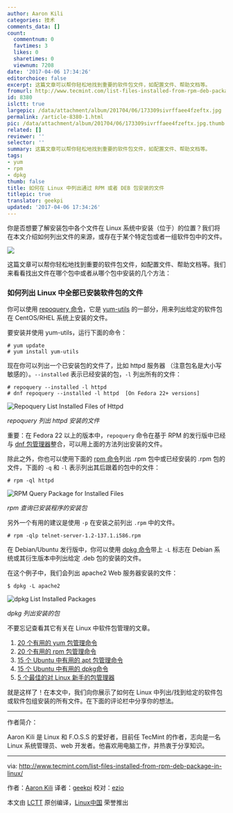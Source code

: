 ```yaml
---
author: Aaron Kili
categories: 技术
comments_data: []
count:
  commentnum: 0
  favtimes: 3
  likes: 0
  sharetimes: 0
  viewnum: 7208
date: '2017-04-06 17:34:26'
editorchoice: false
excerpt: 这篇文章可以帮你轻松地找到重要的软件包文件，如配置文件、帮助文档等。
fromurl: http://www.tecmint.com/list-files-installed-from-rpm-deb-package-in-linux/
id: 8380
islctt: true
largepic: /data/attachment/album/201704/06/173309sivrffaee4fzeftx.jpg
permalink: /article-8380-1.html
pic: /data/attachment/album/201704/06/173309sivrffaee4fzeftx.jpg.thumb.jpg
related: []
reviewer: ''
selector: ''
summary: 这篇文章可以帮你轻松地找到重要的软件包文件，如配置文件、帮助文档等。
tags:
- yum
- rpm
- dpkg
thumb: false
title: 如何在 Linux 中列出通过 RPM 或者 DEB 包安装的文件
titlepic: true
translator: geekpi
updated: '2017-04-06 17:34:26'
---
```


你是否想要了解安装包中各个文件在 Linux 系统中安装（位于）的位置？我们将在本文介绍如何列出文件的来源，或存在于某个特定包或者一组软件包中的文件。


![](/data/attachment/album/201704/06/173309sivrffaee4fzeftx.jpg)


这篇文章可以帮你轻松地找到重要的软件包文件，如配置文件、帮助文档等。我们来看看找出文件在哪个包中或者从哪个包中安装的几个方法：


### 如何列出 Linux 中全部已安装软件包的文件


你可以使用 [repoquery 命令](http://www.tecmint.com/list-installed-packages-in-rhel-centos-fedora/)，它是 [yum-utils](http://www.tecmint.com/linux-yum-package-management-with-yum-utils/) 的一部分，用来列出给定的软件包在 CentOS/RHEL 系统上安装的文件。


要安装并使用 yum-utils，运行下面的命令：



```
# yum update 
# yum install yum-utils

```

现在你可以列出一个已安装包的文件了，比如 httpd 服务器 （注意包名是大小写敏感的）。`--installed` 表示已经安装的包，`-l` 列出所有的文件：



```
# repoquery --installed -l httpd
# dnf repoquery --installed -l httpd  [On Fedora 22+ versions]

```

![Repoquery List Installed Files of Httpd](/data/attachment/album/201704/06/173428atfgtgtlmgggtmcs.png)


*repoquery 列出 httpd 安装的文件*


重要：在 Fedora 22 以上的版本中，`repoquery` 命令在基于 RPM 的发行版中已经与 [dnf 包管理器](http://www.tecmint.com/dnf-commands-for-fedora-rpm-package-management/)整合，可以用上面的方法列出安装的文件。


除此之外，你也可以使用下面的 [rpm 命令](http://www.tecmint.com/20-practical-examples-of-rpm-commands-in-linux/)列出 .rpm 包中或已经安装的 .rpm 包的文件，下面的 `-q` 和 `-l` 表示列出其后跟着的包中的文件：



```
# rpm -ql httpd

```

![RPM Query Package for Installed Files](/data/attachment/album/201704/06/173428x32dyrr2d3tdcd22.png)


*rpm 查询已安装程序的安装包*


另外一个有用的建议是使用 `-p` 在安装之前列出 `.rpm` 中的文件。



```
# rpm -qlp telnet-server-1.2-137.1.i586.rpm

```

在 Debian/Ubuntu 发行版中，你可以使用 [dpkg 命令](http://www.tecmint.com/dpkg-command-examples/)带上 `-L` 标志在 Debian 系统或其衍生版本中列出给定 .deb 包的安装的文件。


在这个例子中，我们会列出 apache2 Web 服务器安装的文件：



```
$ dpkg -L apache2

```

![dpkg List Installed Packages](/data/attachment/album/201704/06/173428kbje6ku412kuq522.png)


*dpkg 列出安装的包*


不要忘记查看其它有关在 Linux 中软件包管理的文章。


1. [20 个有用的 yum 包管理命令](http://www.tecmint.com/20-linux-yum-yellowdog-updater-modified-commands-for-package-mangement/)
2. [20 个有用的 rpm 包管理命令](http://www.tecmint.com/20-practical-examples-of-rpm-commands-in-linux/)
3. [15 个 Ubuntu 中有用的 apt 包管理命令](http://www.tecmint.com/apt-advanced-package-command-examples-in-ubuntu/)
4. [15 个 Ubuntu 中有用的 dpkg命令](http://www.tecmint.com/dpkg-command-examples/)
5. [5 个最佳的对 Linux 新手的包管理器](http://www.tecmint.com/linux-package-managers/)


就是这样了！在本文中，我们向你展示了如何在 Linux 中列出/找到给定的软件包或软件包组安装的所有文件。在下面的评论栏中分享你的想法。




---


作者简介：


Aaron Kili 是 Linux 和 F.O.S.S 的爱好者，目前任 TecMint 的作者，志向是一名 Linux 系统管理员、web 开发者。他喜欢用电脑工作，并热衷于分享知识。




---


via: <http://www.tecmint.com/list-files-installed-from-rpm-deb-package-in-linux/>


作者：[Aaron Kili](http://www.tecmint.com/author/aaronkili/) 译者：[geekpi](https://github.com/geekpi) 校对：[ezio](https://github.com/oska874)


本文由 [LCTT](https://github.com/LCTT/TranslateProject) 原创编译，[Linux中国](https://linux.cn/) 荣誉推出